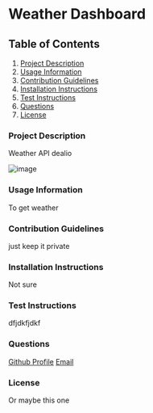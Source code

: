 # Weather Dashboard

  ## Table of Contents
  1. [Project Description](#Project-Description)
  1. [Usage Information](#Usage-Information)
  1. [Contribution Guidelines](#Contribution-Guidelines)
  1. [Installation Instructions](#Installation-Instructions)
  1. [Test Instructions](#Test-Instructions)
  1. [Questions](#Questions)
  1. [License](#License)

  ### Project Description
    
  Weather API dealio
  
  ![image](https://www.placecage.com/600/300)
  
  ### Usage Information
    
  To get weather
    
  ### Contribution Guidelines
    
  just keep it private
    
  ### Installation Instructions
    
  Not sure

  ### Test Instructions

  dfjdkfjdkf

  ### Questions

  [Github Profile](https://github.com/jkriese12)
  [Email](jkriese12@gmail.com)
    
  ### License
    
  Or maybe this one